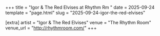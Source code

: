 +++
title = "Igor & The Red Elvises at Rhythm Rm "
date = 2025-09-24
template = "page.html"
slug = "2025-09-24-igor-the-red-elvises"

[extra]
artist = "Igor & The Red Elvises"
venue = "The Rhythm Room"
venue_url = "http://rhythmroom.com/"
+++
